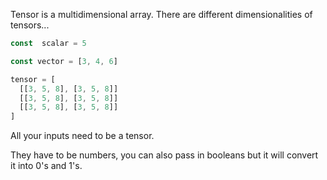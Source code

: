 Tensor is a multidimensional array. There are different dimensionalities of tensors...

```javascript
const  scalar = 5

const vector = [3, 4, 6]

tensor = [
  [[3, 5, 8], [3, 5, 8]]
  [[3, 5, 8], [3, 5, 8]]
  [[3, 5, 8], [3, 5, 8]]
]

```
All your inputs need to be a tensor. 

They have to be numbers, you can also pass in booleans but it will convert it into 0's and 1's. 

